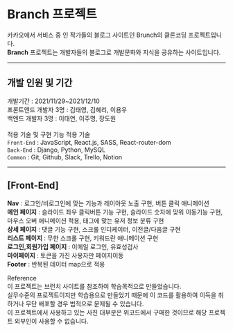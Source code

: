 # **Branch 프로젝트**

<p>
카카오에서 서비스 중 인 작가들의 블로그 사이트인 Brunch의 클론코딩 프로젝트입니다.<br>
<b>Branch</b> 프로젝트는 개발자들의 블로그로 개발문화와 지식을 공유하는 사이트입니다.</p>

---

## 개발 인원 및 기간

개발기간 : 2021/11/29~2021/12/10<br>
프론트엔드 개발자 3명 : 김태영, 김혜리, 이용우<br>
백엔드 개발자 3명 : 이태연, 이주명, 장도원<br>
<br>
적용 기술 및 구현 기능 적용 기술<br>
`Front-End` : JavaScript, React.js, SASS, React-router-dom<br>
`Back-End` : Django, Python, MySQL<br>
`Common` : Git, Github, Slack, Trello, Notion<br>

---

## [Front-End]

**Nav** : 로그인/비로그인에 맞는 기능과 레이아웃 노출 구현, 버튼 클릭 애니메이션<br>
**메인 페이지** : 슬라이드 좌우 클릭버튼 기능 구현, 슬라이드 숫자에 맞워 이동기능 구현,
마우스 오버 애니메이션 적용, 태그에 맞는 유저 정보 분류 구현<br>
**상세 페이지** : 댓글 기능 구현, 스크롤 인디케이터, 이전글/다음글 구현<br>
**리스트 페이지** : 무한 스크롤 구현, 키워드란 애니메이션 구현<br>
**로그인,회원가입 페이지** : 이메일 로그인, 유효성검사<br>
**마이페이지** : 토큰을 가진 사용자만 페이지이동 <br>
**Footer** : 반복된 데이터 map으로 적용<br>

Reference<br>
이 프로젝트는 브런치 사이트를 참조하여 학습목적으로 만들었습니다.<br> 실무수준의 프로젝트이지만 학습용으로 만들었기 때문에 이 코드를 활용하여 이득을 취하거나 무단 배포할 경우 법적으로 문제될 수 있습니다.<br>
이 프로젝트에서 사용하고 있는 사진 대부분은 위코드에서 구매한 것이므로 해당 프로젝트 외부인이 사용할 수 없습니다.
